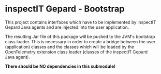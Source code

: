 # inspectIT Gepard - Bootstrap

This project contains interfaces which have to be implemented by inspectIT Gepard Java agents and
are injected into the user application.

The resulting Jar file of this package will be pushed to the JVM's bootstrap class loader.
This is necessary in order to create a bridge between the user (application) classes 
and the classes which will be loaded by the OpenTelemetry extension class loader 
(classes of the inspectIT Gepard Java agent). 

**There should be NO dependencies in this submodule!**
